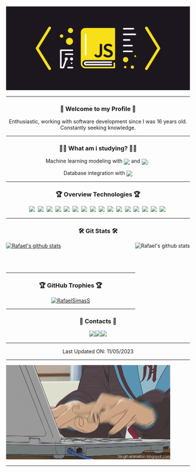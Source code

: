 <!-- Side -->
<a href="https://github.com/RafaelSimasS">![Side](https://github.com/RafaelSimasS/RafaelSimasS/blob/main/.GitHub/SideJS.jpg?raw=true)</a>

<hr>

<!-- Resume -->
<h3 align="center">💬&nbsp;Welcome to my Profile&nbsp;💬</h3>

<p align="center">Enthusiastic, working with software development since I was 16 years old.<br>Constantly seeking knowledge.</p>

<hr>

<!-- Studying About -->
<h3 align="center">👨‍💻&nbsp;What am i studying?&nbsp;👨‍💻</h3>

<p align="center">Machine learning modeling with <img src="https://img.shields.io/badge/Tensorflow-05112A?style=flat&logo=TENSORFLOW" align="center" /> and <img src="https://img.shields.io/badge/Pytorch-05112A?style=flat&logo=PYTORCH" align="center" />.&nbsp;
</p>
<p align="center">Database integration with <img src="https://img.shields.io/badge/MongoDB-05112A?style=flat&logo=MONGODB" align="center" /></p>

<hr>

<!-- Overview Technologies -->
<h3 align="center">🏆&nbsp;Overview Technologies&nbsp;🏆</h3>
<div align="center">
<img src="https://img.shields.io/badge/HTML-05112A?style=flat&logo=HTML5" />&nbsp;
<img src="https://img.shields.io/badge/CSS-05112A?style=flat&logo=CSS3" />&nbsp;
<img src="https://img.shields.io/badge/JavaScript-05112A?style=flat&logo=JAVASCRIPT" />&nbsp;
<img src="https://img.shields.io/badge/TypeScript-05112A?style=flat&logo=TYPESCRIPT" />&nbsp;
<img src="https://img.shields.io/badge/Node.js-05112A?style=flat&logo=NODE.JS" />&nbsp;
<img src="https://img.shields.io/badge/React.js-05112A?style=flat&logo=REACT" />&nbsp;
<img src="https://img.shields.io/badge/React%20Native-05112A?style=flat&logo=REACT" />&nbsp;
<img src="https://img.shields.io/badge/EXPO-05112A?style=flat&logo=EXPO" />&nbsp;
<img src="https://img.shields.io/badge/Firebase-05112A?style=flat&logo=FIREBASE" />&nbsp;
<img src="https://img.shields.io/badge/MongoDB-05112A?style=flat&logo=MONGODB" />&nbsp;
<img src="https://img.shields.io/badge/Docker-05112A?style=flat&logo=DOCKER" />&nbsp;
<img src="https://img.shields.io/badge/Google_Cloud_Platform-05112A.svg?style=flat&logo=GOOGLE-CLOUD" />&nbsp;
<img src="https://img.shields.io/badge/Git-05112A?style=flat&logo=GIT" />&nbsp;
<img src="https://img.shields.io/badge/Bash-05112A.svg?style=flat&logo=gnu-BASH" />&nbsp;
<img src="https://img.shields.io/badge/Linux-05112A.svg?style=flat&logo=LINUX" />&nbsp;
<img src="https://img.shields.io/badge/NextJS-05112A?style=flat&logo=nextdotjs" />&nbsp;
  
</div>
<!-- Git Stats -->
<hr>
<h3 align="center">🛠&nbsp;Git Stats&nbsp;🛠</h3>
  <a href="https://github.com/RafaelSimasS" align="center">
    <img src="https://github-readme-stats.vercel.app/api/top-langs/?username=RafaelSimasS&theme=tokyonight" alt="Rafael's github stats" />
    <img align="right" style="height: 200px"  src="https://github-readme-stats.vercel.app/api?username=RafaelSimasS&show_icons=true&theme=tokyonight&line_height=20" alt="Rafael's github stats"/>
  </a>
<br><br><br><br>

<hr>
    

<!-- GitHub Trophies -->
<h3 align="center">🏆&nbsp;GitHub Trophies&nbsp;🏆</h3>

<p align="center"><a href="https://github.com/RafaelSimasS"><img height="150em" src="https://github-profile-trophy.vercel.app/?username=RafaelSimasS&margin-w=8&margin-h=8&theme=dracula" alt="RafaelSimasS"/></a></p>

<hr>

<!-- Contacts -->
<h3 align="center">📱&nbsp;Contacts&nbsp;📱</h3>

<p align="center"><a href="https://www.linkedin.com/in/rafaeldessimas/" target="_blank" rel="noopener noreferrer">
<img src="https://img.icons8.com/external-justicon-flat-justicon/64/000000/external-linkedin-social-media-justicon-flat-justicon.png" width="40" /></a><a href="https://t.me/RafaelSimasS" target="_blank" rel="noopener noreferrer"><img src="https://img.icons8.com/fluency/48/000000/telegram-app.png" width="40" /></a><a href="https://api.whatsapp.com/send/?phone=5598999012274&app_absent=0" target="_blank" rel="noopener noreferrer"><img src="https://img.icons8.com/external-justicon-flat-justicon/64/000000/external-whatsapp-social-media-justicon-flat-justicon.png" width="40" /></a>
</p>

<hr>

<!-- Las Updated -->
<p align="center">Last Updated ON: 11/05/2023</p>

<hr>

<a href="https://github.com/RafaelSimasS/">

<!-- Side -->
![SideComp](https://github.com/RafaelSimasS/RafaelSimasS/blob/main/.GitHub/SideComp.gif)

</a>

<hr>
